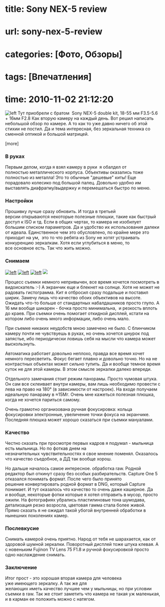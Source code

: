 # title: Sony NEX-5 review
# url: sony-nex-5-review
# categories: [Фото, Обзоры]
# tags: [Впечатления]
# time: 2010-11-02 21:12:20


![left](~sony-nex-5.jpg)
Тут приобрели с братом  Sony NEX-5 double kit, 18-55 мм F3.5-5.6 + 16мм F2.8 Как вторую камеру на каждый день. Вот решил написать небольшой обзор по камере. А то как то уже давно ничего об этой стихии не постил. Да и тема интересная, без зеркальная техника со сменной оптикой и большой матрицей.

[more]

### В руках
Первым делом, когда я взял камеру в руки  я обалдел от полностью металлического корпуса. Объективы оказались тоже полностью из металла! Это то обычные "дешевые" киты! Еще порадовало колесико под большой палец. Довольно удобно им выставлять диафрагму/выдержку и перемешаться быстро по меню.


### Настройки
Прошивку лучше сразу обновить. И тогда в третьей версии открываются некоторые полезные плюшки, такие как быстрый доступ к ISO и тд. Если в общих чертах, то камера не изобилует большим списком параметров. Да и удобство их использования далеки от идеала. Единственное чем это обусловлено, по крайне мере это приходит на ум,  это то что ребята из Sony не хотят устраивать конкуренцию зеркалкам. Хотя если углубиться в меню, то все основное есть. Так что жить можно.


### Снимаем

[![left](~samples/thumb1.jpg)](~samples/photo1.jpg)
[![left](~samples/thumb2.jpg)](~samples/photo2.jpg)
[![left](~samples/thumb3.jpg)](~samples/photo3.jpg)
[![](~samples/thumb4.jpg)](~samples/photo4.jpg)

Процесс съемки немного непривычен, все время хочется посмотреть в видоискатель :-) А экранчик еще и блекнет на солнце. Хотя не может не радовать гистограмма. Кит я отбросил сразу подальше и поставил ширик. Замечу лишь что качество обоих объективов на высоте. Ожидать что-то больше от стандартных набалдашников просто глупо. А 16 мм вообще шикарен - бочка просто минимальна,  и резкость вплоть до краев. При съемки очень помогает откидной дисплей, кстати на котором либо очень много информации, либо очень мало.

При съемке никаких неудобств мною замечено не было. С блинчиком камеру почти не чувствуешь в руках, но очень хочется шнурок под запястье, ибо периодически ловишь себя на мысли что камера может выскользнуть.

Автоматика работает довольно неплохо, правда все время хочет немного пересветить. Фокус бегает плавно и довольно точно. Но на не контрастных объектах может сильно тупить. Да и вообще темное время суток не для этой камеры. В этом смысле зеркалки далеко впереди.

Отдельного замечания стоит режим панорамы. Просто чумовая штука. Он сам все склеивает внутри камеры, вам лишь необходимо провести с лева на право на 180° (в зависимости от настроек). На входе получаем идеальную панараму в ≈15Мг. Очень мне кажеться полезная плюшка, когда не хочется париться самому.

Очень грамотно организована ручная фокусировка: кольца фокусировки электронные, увеличение точки фокуса на экранчике. Последняя плюшка может хорошо сказаться при съемки мануалами.


### Качество
Честно сказать при просмотре первых кадров я подумал - мыльница есть мыльница. Но по фоткав днем на незначительных чувствительностях я свое мнение поменял. Оказалось что качество съедобное, а ДД так вообще хорош.

Но дальше началось самое интересное. обработка raw. Родной редактор был откинут сразу без особых разбирательств. Capture One 5 отказался понимать формат. После чего было принято решение конвертировать родной формат в DNG, который Capture понимает. И тут оказалось что качество то очень даже кашерное. Да и вообще, некоторые фотки которые я хотел отправить в мусор, просто ожили. На фотографиях убрались пластилиновые тона шумодава, детализация резко возросла, цветовая гамма стала более живой. Прямо сказать я не ожидал такой убогой внутренней обработки в нынешних поколениях камер.


### Послевкусие
Снимать камерой очень приятно. Народ от тебя не шарахается, как от здоровой шумной зеркалки. Поворотный дисплей тоже штука клевая. А с новеньким Fujinon TV Lens 75 F1.8 и ручной фокусировкой просто одно наслаждение снимать. 


### Заключение
Итог прост - это хорошая вторая камера для человека уже имеющего зеркалку. А так же для желающих иметь качество лучшее чем у мыльницы, но при условии съемки в raw. Так же стоит заметить что камера не такая уж маленькая, и в карман ее положить можно с натягом.
